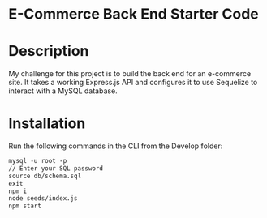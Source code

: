 # E-Commerce Back End Starter Code

# Description
My challenge for this project is to build the back end for an e-commerce site. It takes a working Express.js API and configures it to use Sequelize to interact with a MySQL database.

# Installation
Run the following commands in the CLI from the Develop folder:
```md
mysql -u root -p
// Enter your SQL password
source db/schema.sql
exit
npm i
node seeds/index.js
npm start
```